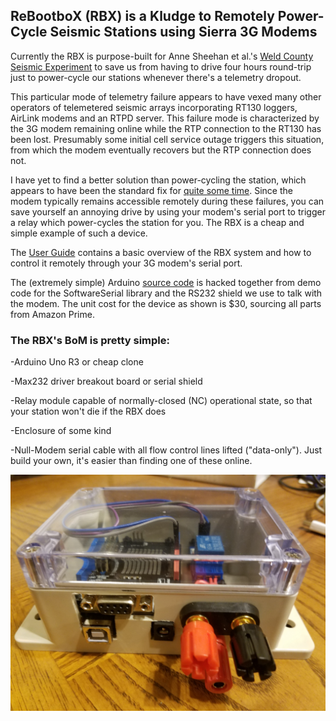 ## ReBootboX (RBX) is a Kludge to Remotely Power-Cycle Seismic Stations using Sierra 3G Modems

Currently the RBX is purpose-built for Anne Sheehan et al.'s [Weld County Seismic Experiment](https://cires.colorado.edu/news/preventing-human-caused-earthquakes) to save us from having to drive four hours round-trip just to power-cycle our stations whenever there's a telemetry dropout. 

This particular mode of telemetry failure appears to have vexed many other operators of telemetered seismic arrays incorporating RT130 loggers, AirLink modems and an RTPD server. This failure mode is characterized by the 3G modem remaining online while the RTP connection to the RT130 has been lost. Presumably some initial cell service outage triggers this situation, from which the modem eventually recovers but the RTP connection does not. 

I have yet to find a better solution than power-cycling the station, which appears to have been the standard fix for [quite some time](https://geohazards.usgs.gov/pipermail/anss-netops/2011-November/000209.html). Since the modem typically remains accessible remotely during these failures, you can save yourself an annoying drive by using your modem's serial port to trigger a relay which power-cycles the station for you. The RBX is a cheap and simple example of such a device.       

The [User Guide](https://github.com/bugoutput/ReBootboX/blob/master/rbxuserguidev0.pdf) contains a basic overview of the RBX system and how to control it remotely through your 3G modem's serial port. 

The (extremely simple) Arduino [source code](https://github.com/bugoutput/ReBootboX/blob/master/RBX_v0.ino) is hacked together from demo code for the SoftwareSerial library and the RS232 shield we use to talk with the modem. The unit cost for the device as shown is $30, sourcing all parts from Amazon Prime.

### The RBX's BoM is pretty simple: 
-Arduino Uno R3 or cheap clone

-Max232 driver breakout board or serial shield

-Relay module capable of normally-closed (NC) operational state, so that your station won't die if the RBX does

-Enclosure of some kind

-Null-Modem serial cable with all flow control lines lifted ("data-only"). Just build your own, it's easier than finding one of these online.


![Image](https://github.com/bugoutput/ReBootboX/blob/master/rebootBox.jpg)
